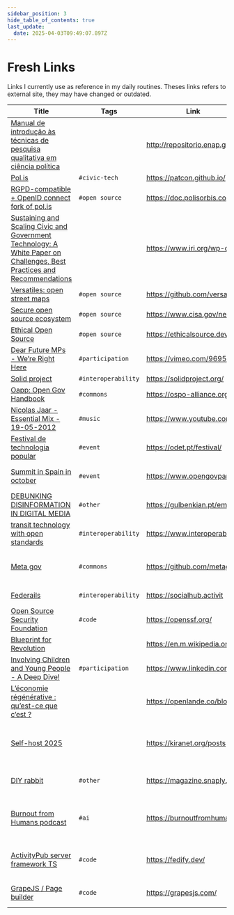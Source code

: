 ```yaml
---
sidebar_position: 3
hide_table_of_contents: true
last_update:
  date: 2025-04-03T09:49:07.897Z
---
```


# Fresh Links
Links I currently use as reference in my daily routines. Theses links refers to external site, they may have changed or outdated.

| Title            	| Tags                 	| Link     	| Comment                     	|
|------------------	|----------------------	|----------	|-----------------------------	|
| [Manual de introdução às técnicas de pesquisa qualitativa em ciência política](http://repositorio.enap.gov.br/handle/1/8513) 	|  	| [ http://repositorio.enap.g ](http://repositorio.enap.gov.br/handle/1/8513) 	|  	|
| [Pol.is](https://patcon.github.io/awesome-polis/) 	| `#civic-tech` 	| [ https://patcon.github.io/ ](https://patcon.github.io/awesome-polis/) 	|  	|
| [RGPD-compatible + OpenID connect fork of pol.is](https://doc.polisorbis.copernicani.it/overview/) 	| `#open source` 	| [ https://doc.polisorbis.co ](https://doc.polisorbis.copernicani.it/overview/) 	|  	|
| [Sustaining and Scaling Civic and Government Technology: A White Paper on Challenges, Best Practices and Recommendations](https://www.iri.org/wp-content/uploads/2023/04/Civic-and-Govtech-White-Paper_en.pdf?utm_source=perplexity) 	|  	| [ https://www.iri.org/wp-co ](https://www.iri.org/wp-content/uploads/2023/04/Civic-and-Govtech-White-Paper_en.pdf?utm_source=perplexity) 	|  	|
| [Versatiles: open street maps](https://github.com/versatiles-org/versatiles-documentation) 	| `#open source` 	| [ https://github.com/versat ](https://github.com/versatiles-org/versatiles-documentation) 	|  	|
| [Secure open source ecosystem](https://www.cisa.gov/news-events/news/continued-progress-towards-secure-open-source-ecosystem) 	| `#open source` 	| [ https://www.cisa.gov/news ](https://www.cisa.gov/news-events/news/continued-progress-towards-secure-open-source-ecosystem) 	|  	|
| [Ethical Open Source](https://ethicalsource.dev/what-we-believe/) 	| `#open source` 	| [ https://ethicalsource.dev ](https://ethicalsource.dev/what-we-believe/) 	|  	|
| [Dear Future MPs - We’re Right Here](https://vimeo.com/969558672) 	| `#participation` 	| [ https://vimeo.com/9695586 ](https://vimeo.com/969558672) 	|  	|
| [Solid project](https://solidproject.org/about) 	| `#interoperability` 	| [ https://solidproject.org/ ](https://solidproject.org/about) 	|  	|
| [Oapp: Open Gov Handbook](https://ospo-alliance.org/ggi/) 	| `#commons` 	| [ https://ospo-alliance.org ](https://ospo-alliance.org/ggi/) 	|  	|
| [Nicolas Jaar - Essential Mix - 19-05-2012](https://www.youtube.com/watch?v=2h1h1JdaWGk) 	| `#music` 	| [ https://www.youtube.com/w ](https://www.youtube.com/watch?v=2h1h1JdaWGk) 	|  	|
| [Festival de technologia popular](https://odet.pt/festival/2025/) 	| `#event` 	| [ https://odet.pt/festival/ ](https://odet.pt/festival/2025/) 	| 15-16 março 2025, setúbal  	|
| [Summit in Spain in october](https://www.opengovpartnership.org/topic/summit/) 	| `#event` 	| [ https://www.opengovpartne ](https://www.opengovpartnership.org/topic/summit/) 	| Could go there before  Decidim Fest 	|
| [DEBUNKING DISINFORMATION IN DIGITAL MEDIA](https://gulbenkian.pt/emifund/) 	| `#other` 	| [ https://gulbenkian.pt/emi ](https://gulbenkian.pt/emifund/) 	| Fund for mis/dis information 	|
| [transit technology with open standards](https://www.interoperablemobility.org/) 	| `#interoperability` 	| [ https://www.interoperable ](https://www.interoperablemobility.org/) 	| Interoperability For mobility 	|
| [Meta gov](https://github.com/metagov) 	| `#commons` 	| [ https://github.com/metago ](https://github.com/metagov) 	| Micro participation and distributed participation 	|
| [Federails](https://socialhub.activitypub.rocks/t/federails-a-rails-engine-that-brings-activitypub-to-rails-applications/2939) 	| `#interoperability` 	| [ https://socialhub.activit ](https://socialhub.activitypub.rocks/t/federails-a-rails-engine-that-brings-activitypub-to-rails-applications/2939) 	| Rails & Fediverse 	|
| [Open Source Security Foundation](https://openssf.org/) 	| `#code` 	| [ https://openssf.org/ ](https://openssf.org/) 	| Security resources  	|
| [Blueprint for Revolution](https://en.m.wikipedia.org/wiki/Blueprint_for_Revolution) 	|  	| [ https://en.m.wikipedia.or ](https://en.m.wikipedia.org/wiki/Blueprint_for_Revolution) 	| book written by  	|
| [Involving Children and Young People - A Deep Dive!](https://www.linkedin.com/posts/fide-europe_citizensassemblies-childrights-activity-7300828640718524416-YVfi?utm_source=share&utm_medium=member_ios&rcm=ACoAABBH9RUB7yQ5d4PimL9upyFa6VMX5i6qEr4) 	| `#participation` 	| [ https://www.linkedin.com/ ](https://www.linkedin.com/posts/fide-europe_citizensassemblies-childrights-activity-7300828640718524416-YVfi?utm_source=share&utm_medium=member_ios&rcm=ACoAABBH9RUB7yQ5d4PimL9upyFa6VMX5i6qEr4) 	| event to follow  	|
| [L’économie régénérative : qu’est-ce que c’est ?](https://openlande.co/blog/2022/01/03/qu-est-ce-que-l-economie-regenerative/) 	|  	| [ https://openlande.co/blog ](https://openlande.co/blog/2022/01/03/qu-est-ce-que-l-economie-regenerative/) 	| intro to regen economics 	|
| [Self-host  2025](https://kiranet.org/posts/self-hosting-like-its-2025/) 	|  	| [ https://kiranet.org/posts ](https://kiranet.org/posts/self-hosting-like-its-2025/) 	| list of use full tools to manage your service in self-host 	|
| [DIY rabbit](https://magazine.snaply.fr/patron-gratuit-doudou-lapin-en-peluche/) 	| `#other` 	| [ https://magazine.snaply.f ](https://magazine.snaply.fr/patron-gratuit-doudou-lapin-en-peluche/) 	| make a rabbit for my daughter 	|
| [Burnout from Humans podcast](https://burnoutfromhumans.net/ai-podcasts) 	| `#ai` 	| [ https://burnoutfromhumans ](https://burnoutfromhumans.net/ai-podcasts) 	| podcast. Exploring relationship btw human and IA 	|
| [ActivityPub server framework TS](https://fedify.dev/) 	| `#code` 	| [ https://fedify.dev/ ](https://fedify.dev/) 	| typescript framework to make activity pub  	|
| [GrapeJS / Page builder](https://grapesjs.com/) 	| `#code` 	| [ https://grapesjs.com/ ](https://grapesjs.com/) 	| versatile open source page builder 	|

